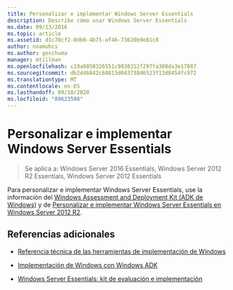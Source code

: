 ```yaml
---
title: Personalizar e implementar Windows Server Essentials
description: Describe cómo usar Windows Server Essentials
ms.date: 09/13/2016
ms.topic: article
ms.assetid: d1c70cf2-0db8-4b75-af46-73620b9e81c8
author: nnamuhcs
ms.author: geschuma
manager: mtillman
ms.openlocfilehash: c19a8058326551c9838312f297fa308da3e17887
ms.sourcegitcommit: db2d46842c68813d043738d6523f13d8454fc972
ms.translationtype: MT
ms.contentlocale: es-ES
ms.lasthandoff: 09/10/2020
ms.locfileid: "89623598"
---
```

# <a name="customize-and-deploy-windows-server-essentials"></a>Personalizar e implementar Windows Server Essentials

>Se aplica a: Windows Server 2016 Essentials, Windows Server 2012 R2 Essentials, Windows Server 2012 Essentials

 Para personalizar e implementar Windows Server Essentials, use la información del [Windows Assessment and Deployment Kit (ADK de Windows)](https://www.microsoft.com/download/details.aspx?id=39982) y de [Personalizar e implementar Windows Server Essentials en Windows Server 2012 R2](/previous-versions/windows/it-pro/windows-8.1-and-8/dn293241(v=win.10)).

## <a name="additional-references"></a>Referencias adicionales

-   [Referencia técnica de las herramientas de implementación de Windows](/previous-versions/windows/hh825039(v=win.10))

-   [Implementación de Windows con Windows ADK](/previous-versions/windows/hh824947(v=win.10))

-   [Windows Server Essentials: kit de evaluación e implementación](Assessment-and-Deployment-Kit-for-Windows-Server-Essentials.md)